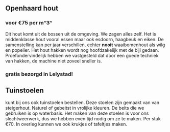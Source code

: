 ## Openhaard hout

### voor €75 per m^3^ 
Dit hout komt uit de bossen uit de omgeving. We zagen alles zelf. Het is middenklasse hout vooral essen maar ook esdoorn, haagbeuk en eiken. De samenstelling kan per jaar verschillen, echter **nooit** waaibomenhout als wilg en popelier. Het hout hakken wordt nog hoofdzakelijk met de bijl gedaan. Proefondervindelijk hebben we vastgesteld dat door een goede techniek van hakken, de machine niet zoveel sneller is.

### gratis bezorgd in Lelystad!

## Tuinstoelen

kunt bij ons ook tuinstoelen bestellen. Deze stoelen zijn gemaakt van van steigerhout. Naturel of gebeitst in vrolijke kleuren. De beits die we gebruiken is op waterbasis. Het maken van deze stoelen is voor ons slechtweerwerk, dus we hebben even tijd nodig om ze te maken. Per stuk €70. In overleg kunnen we ook krukjes of tafeltjes maken.

